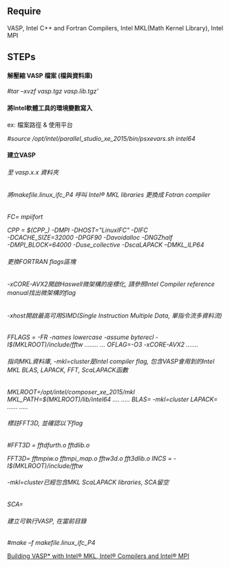 ## Require 

VASP, Intel C++ and Fortran Compilers, Intel MKL(Math Kernel Library), Intel MPI

## STEPs

#### 解壓縮 VASP 檔案 (檔與資料庫)

<em>#tar –xvzf vasp.tgz vasp.lib.tgz'</em>

#### 將Intel軟體工具的環境變數寫入

ex: 檔案路徑 & 使用平台

<em>#source /opt/intel/parallel_studio_xe_2015/bin/psxevars.sh intel64</em>

#### 建立VASP

###### 至 vasp.x.x 資料夾

###### 將makefile.linux_ifc_P4 呼叫  Intel® MKL libraries 更換成 Fotran compiler

<em>FC= mpiifort</em>

<em>CPP    = $(CPP_) -DMPI  -DHOST=\"LinuxIFC\" -DIFC \
     -DCACHE_SIZE=32000 -DPGF90 -Davoidalloc -DNGZhalf \
     -DMPI_BLOCK=64000 -Duse_collective -DscaLAPACK  –DMKL_ILP64
</em>

###### 更換FORTRAN flags區塊

###### -xCORE-AVX2開啟Haswell微架構的座標化, 請參照Intel Compiler reference manual找出微架構的flag

###### -xhost開啟最高可用SIMD(Single Instruction Multiple Data, 單指令流多資料流)

<em>FFLAGS = -FR -names lowercase -assume byterecl -I$(MKLROOT)/include/fftw
	........
	...
	OFLAG=-O3 -xCORE-AVX2
	.......
</em>

###### 指向MKL資料庫,  -mkl=cluster是Intel compiler flag, 包含VASP會用到的Intel MKL BLAS, LAPACK, FFT, ScaLAPACK函數

<em>MKLROOT=/opt/intel/composer_xe_2015/mkl
	MKL_PATH=$(MKLROOT)/lib/intel64
	....
	.....
	BLAS= -mkl=cluster
	LAPACK=
	......
	.....
</em>

###### 標註FFT3D, 並確認以下flag

<em>#FFT3D = fftdfurth.o fftdlib.o
</em>

<em>FFT3D= fftmpiw.o fftmpi_map.o fftw3d.o fft3dlib.o
	INCS = -I$(MKLROOT)/include/fftw
</em>

###### -mkl=cluster已經包含MKL ScaLAPACK libraries, SCA留空

<em>SCA= </em>

###### 建立可執行VASP, 在當前目錄

<em>#make –f makefile.linux_ifc_P4
</em>

[Building VASP* with Intel® MKL, Intel® Compilers and Intel® MPI](https://software.intel.com/en-us/articles/building-vasp-with-intel-mkl-and-intel-compilers)